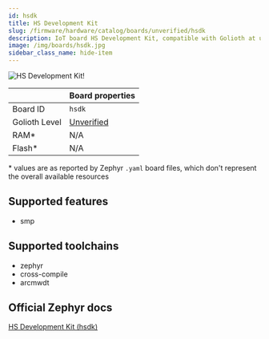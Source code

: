 ```yaml
---
id: hsdk
title: HS Development Kit
slug: /firmware/hardware/catalog/boards/unverified/hsdk
description: IoT board HS Development Kit, compatible with Golioth at unverified level.
image: /img/boards/hsdk.jpg
sidebar_class_name: hide-item
---
```


[//]: # (This is an auto-generated file, do not edit! Changes to it will be lost upon re-generation)

![HS Development Kit!](/img/boards/hsdk.jpg "HS Development Kit")

|                | Board properties     |
| -------------  | -------------------- |
| Board ID       | `hsdk` |
| Golioth Level  | [Unverified](/firmware/hardware#unverified-boards) |
| RAM*           | N/A |
| Flash*         | N/A |

\* values are as reported by Zephyr `.yaml` board files, which don't represent the overall available resources



## Supported features

* smp

## Supported toolchains

* zephyr
* cross-compile
* arcmwdt

## Official Zephyr docs

[HS Development Kit (hsdk)](https://docs.zephyrproject.org/latest/boards/snps/hsdk/doc/index.html)
